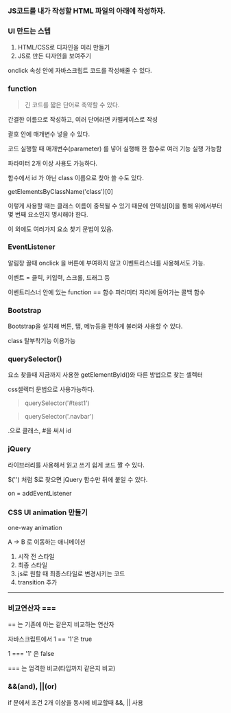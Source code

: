 ### JS코드를 내가 작성할 HTML 파일의 아래에 작성하자.


### UI 만드는 스텝

1. HTML/CSS로 디자인을 미리 만들기
2. JS로 만든 디자인을 보여주기

onclick 속성 안에 자바스크립트 코드를 작성해줄 수 있다.

### function

> 긴 코드를 짧은 단어로 축약할 수 있다.

간결한 이름으로 작성하고, 여러 단어라면 카멜케이스로 작성

괄호 안에 매개변수 넣을 수 있다.

코드 실행할 때 매개변수(parameter) 를 넣어 실행해 한 함수로 여러 기능 실행 가능함

파라미터 2개 이상 사용도 가능하다.

함수에서 id 가 아닌 class 이름으로 찾아 쓸 수도 있다.

getElementsByClassName('class')[0]

이렇게 사용할 때는 클래스 이름이 중복될 수 있기 때문에 인덱싱[0]을 통해 위에서부터 몇 번째 요소인지 명시해야 한다.

이 외에도 여러가지 요소 찾기 문법이 있음.

### EventListener

알림창 끌때 onclick 을 버튼에 부여하지 않고 이벤트리스너를 사용해서도 가능.

이벤트 = 클릭, 키입력, 스크롤, 드래그 등

이벤트리스너 안에 있는 function == 함수 파라미터 자리에 들어가는 콜백 함수


### Bootstrap

Bootstrap을 설치해 버튼, 탭, 메뉴등을 편하게 불러와 사용할  수 있다.

class 탈부착기능 이용가능

### querySelector()

요소 찾을때 지금까지 사용한 getElementById()와 다른 방법으로 찾는 셀렉터

css셀렉터 문법으로 사용가능하다.

> querySelector('#test1')

> querySelector('.navbar')

.으로 클래스, #을 써서 id

### jQuery

라이브러리를 사용해서 읽고 쓰기 쉽게 코드 짤 수 있다.

$('') 처럼 $로 찾으면 jQuery 함수만 뒤에 붙일 수 있다.

on = addEventListener

### CSS UI animation 만들기

one-way animation

A -> B 로 이동하는 애니메이션

1. 시작 전 스타일
2. 최종 스타일
3. js로 원할 때 최종스타일로 변경시키는 코드
4. transition 추가

--- 

### 비교연산자 ===

== 는 기존에 아는 같은지 비교하는 연산자

자바스크립트에서 1 == '1'은 true

1 === '1' 은 false

=== 는 엄격한 비교(타입까지 같은지 비교)

### &&(and), ||(or)

if 문에서 조건 2개 이상을 동시에 비교할때 &&, || 사용

